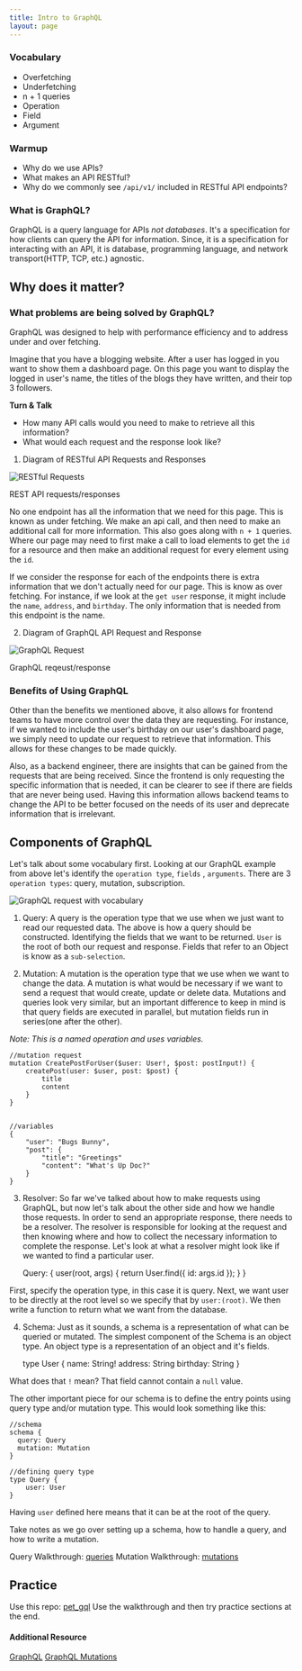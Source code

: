 ```yaml
---
title: Intro to GraphQL
layout: page
---
```


### Vocabulary

- Overfetching
- Underfetching
- n + 1 queries
- Operation
- Field
- Argument

### Warmup

- Why do we use APIs?
- What makes an API RESTful?
- Why do we commonly see `/api/v1/` included in RESTful API endpoints?

### What is GraphQL?

GraphQL is a query language for APIs *not databases*. It's a specification for how clients can query the API for information. Since, it is a specification for interacting with an API, it is database, programming language, and network transport(HTTP, TCP, etc.) agnostic.

## Why does it matter?

### What problems are being solved by GraphQL?

GraphQL was designed to help with performance efficiency and to address under and over fetching.

Imagine that you have a blogging website. After a user has logged in you want to show them a dashboard page. On this page you want to display the logged in user's name, the titles of the blogs they have written, and their top 3 followers.

**Turn & Talk**
- How many API calls would you need to make to retrieve all this information?
- What would each request and the response look like?

1. Diagram of RESTful API Requests and Responses

![RESTful Requests](./assets/RESTful_requests.png)

REST API requests/responses

No one endpoint has all the information that we need for this page. This is known as under fetching. We make an api call, and then need to make an additional call for more information. This also goes along with `n + 1` queries. Where our page may need to first make a call to load elements to get the `id` for a resource and then make an additional request for every element using the `id`.

If we consider the response for each of the endpoints there is extra information that we don't actually need for our page. This is know as over fetching. For instance, if we look at the `get user` response, it might include the `name`, `address`, and `birthday`.  The only information that is needed from this endpoint is the name.

2. Diagram of GraphQL API Request and Response

![GraphQL Request](./assets/GraphQL_request.png)

GraphQL reqeust/response

### Benefits of Using GraphQL

Other than the benefits we mentioned above, it also allows for frontend teams to  have more control over the data they are requesting. For instance, if we wanted to include the user's birthday on our user's dashboard page, we simply need to update our request to retrieve that information. This allows for these changes to be made quickly.

Also, as a backend engineer, there are insights that can be gained from the requests that are being received. Since the frontend is only requesting the specific information that is needed, it can be clearer to see if there are fields that are never being used. Having this information allows backend teams to change the API to be better focused on the needs of its user and deprecate information that is irrelevant.

## Components of GraphQL

Let's talk about some vocabulary first.
Looking at our GraphQL example from above let's identify the `operation type`, `fields` , `arguments`. There are 3 `operation types`: query, mutation, subscription.

![GraphQL request with vocabulary](./assets/GraphQL_vocabulary.png)

1. Query: A query is the operation type that we use when we just want to read our requested data. The above is how a query should be constructed. Identifying the fields that we want to be returned. `User` is the root of both our request and response. Fields that refer to an Object is know as a `sub-selection`.  

2. Mutation: A mutation is the operation type that we use when we want to change the data. A mutation is what would be necessary if we want to send a request that would create, update or delete data. Mutations and queries look very similar, but an important difference to keep in mind is that query fields are executed in parallel, but mutation fields run in series(one after the other).

*Note: This is a named operation and uses variables.*

    //mutation request
    mutation CreatePostForUser($user: User!, $post: postInput!) {
    	createPost(user: $user, post: $post) {
    		title
    		content
        }
    }


    //variables
    {
    	"user": "Bugs Bunny",
    	"post": {
    		"title": "Greetings"
    		"content": "What's Up Doc?"
    	}
    }


3. Resolver: So far we've talked about how to make requests using GraphQL, but now let's talk about the other side and how we handle those requests. In order to send an appropriate response, there needs to be a resolver. The resolver is responsible for looking at the request and then knowing where and how to collect the necessary information to complete the response. Let's look at what a resolver might look like if we wanted to find a particular user.

    Query: {
    	user(root, args) {
    		return User.find({ id: args.id });
    	}
    }

First, specify the operation type, in this case it is query. Next, we want user to be directly at the root level so we specify that by `user:(root)`.  We then write a function to return what we want from the database.

4. Schema: Just as it sounds, a schema is a representation of what can be queried or mutated. The simplest component of the Schema is an object type. An object type is a representation of an object and it's fields.

    type User {
    	name: String!
    	address: String
    	birthday: String
    }

What does that `!` mean? That field cannot contain a `null` value.

The other important piece for our schema is to define the entry points using query type and/or mutation type. This would look something like this:

    //schema
    schema {
      query: Query
      mutation: Mutation
    }

    //defining query type
    type Query {
    	user: User
    }

Having `user` defined here means that it can be at the root of the query.

Take notes as we go over setting up a schema, how to handle a query, and how to write a mutation.

Query Walkthrough: [queries](./pets_gql_walkthrough_queries)
Mutation Walkthrough: [mutations](./pets_gql_walkthrough_mutations)

## Practice
Use this repo: [pet_gql](https://github.com/turingschool-examples/pets_gql)
Use the walkthrough and then try practice sections at the end.

#### Additional Resource
[GraphQL](https://graphql.org/learn/)
[GraphQL Mutations](https://medium.com/@HurricaneJames/graphql-mutations-fb3ad5ae73c4)
